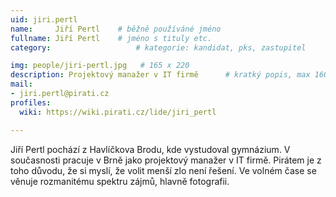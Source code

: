 ```yaml
---
uid: jiri.pertl
name:     Jiří Pertl  	# běžně používáné jméno
fullname: Jiří Pertl  	# jméno s tituly etc.
category:                 	# kategorie: kandidat, pks, zastupitel

img: people/jiri-pertl.jpg   # 165 x 220
description: Projektový manažer v IT firmě     	# kratký popis, max 160 znaků
mail:
- jiri.pertl@pirati.cz
profiles:
  wiki: https://wiki.pirati.cz/lide/jiri_pertl

---
```


Jiří Pertl pochází z Havlíčkova Brodu, kde vystudoval gymnázium. V současnosti pracuje v Brně jako projektový manažer v IT firmě. Pirátem je z toho důvodu, že si myslí, že volit menší zlo není řešení. Ve volném čase se věnuje rozmanitému spektru zájmů, hlavně fotografii.
